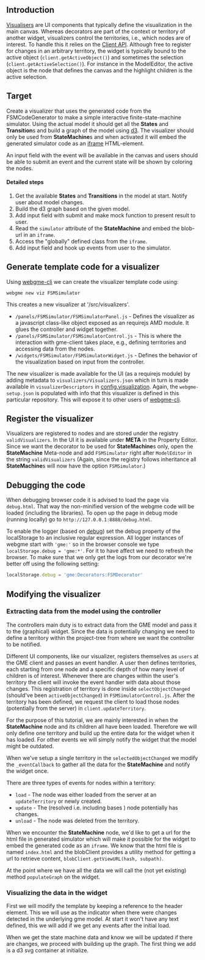 ## Introduction
[Visualisers](https://github.com/webgme/webgme/wiki/GME-Visualizers) are UI components that typically define the visualization in the 
main canvas. Whereas decorators are part of the context or territory of another widget, visualizers control the territories, i.e., which 
nodes are of interest. To handle this it relies on the [Client API](https://github.com/webgme/webgme/wiki/GME-Client-API#loadingwatching-ie-listening-on-changes-nodes).
Although free to register for changes in an arbitrary territory, the widget is typically bound to the active object (`client.getActiveObject()`) and
sometimes the selection (`client.getActiveSelection()`). For instance in the ModelEditor, the active object is the node that defines the canvas and the highlight children is the
active selection.

## Target
Create a visualizer that uses the generated code from the FSMCodeGenerator to make a simple interactive finite-state-machine simulator.
Using the actual model it should get all the **States** and **Transition**s and build a graph of the model using [d3](https://d3js.org/).
The visualizer should only be used from **StateMachine**s and when activated it will embed the generated simulator code as an
[iframe](https://developer.mozilla.org/en-US/docs/Web/HTML/Element/iframe) HTML-element.

An input field with the event will be available in the canvas and users should be able to submit an event and the current state will be
shown by coloring the nodes.

#### Detailed steps

1. Get the available **States** and **Transitions** in the model at start. Notify user about model changes.
2. Build the d3 graph based on the given model.
3. Add input field with submit and make mock function to present result to user.
4. Read the `simulator` attribute of the **StateMachine** and embed the blob-url in an `iframe`.
5. Access the "globally" defined class from the `iframe`.
6. Add input field and hook up events from user to the simulator.

## Generate template code for a visualizer
Using [webgme-cli](https://github.com/webgme/webgme-cli) we can create the visualizer template code using:
 ```
 webgme new viz FSMSimulator
 ```
This creates a new visualizer at '/src/visualizers'. 
- `/panels/FSMSimulator/FSMSimulatorPanel.js` - Defines the visualizer as a javascript class-like object exposed as an requirejs AMD module. It glues the controller and widget together.
- `/panels/FSMSimulator/FSMSimulatorControl.js` - This is where the interaction with gme-client takes place, e.g., defining territories and accessing data from the nodes.
- `/widgets/FSMSimulator/FSMSimulatorWidget.js` - Defines the behavior of the visualization based on input from the controller.

The new visualizer is made available for the UI (as a requirejs module) by adding metadata to `visualizers/Visualizers.json` which in turn is 
made available in `visualizerDescriptors` in [config.visualization](https://github.com/webgme/webgme/tree/master/config#visualization).
Again, the `webgme-setup.json` is populated with info that this visualizer is defined in this particular repository. This will expose it to other users of [webgme-cli](https://github.com/webgme/webgme-cli).

## Register the visualizer
Visualizers are registered to nodes and are stored under the registry `validVisualizers`. In the UI it is available under **META** in the Property Editor.
Since we want the decorator to be used for **StateMachine**s only, open the **StateMachine** Meta-node and add `FSMSimulator` right after `ModelEditor` in the string `validVisualizers`
(Again, since the registry follows inheritance all **StateMachine**s will now have the option `FSMSimulator`.)

## Debugging the code
When debugging browser code it is advised to load the page via `debug.html`. That way the non-minified version of the webgme code will be loaded (including the libraries).
To open up the page in debug mode (running locally) go to `http://127.0.0.1:8888/debug.html`.

To enable the logger (based on [debug](https://github.com/visionmedia/debug)) set the debug property of the localStorage to an inclusive regular expression. 
All logger instances of webgme start with `'gme:'` so in the browser console we type `localStorage.debug = 'gme:*'`. For it to have affect we need to refresh the browser. 
To make sure that we only get the logs from our decorator we're better off using the following setting:

```javascript
localStorage.debug = 'gme:Decorators:FSMDecorator'
```

## Modifying the visualizer

### Extracting data from the model using the controller
The controllers main duty is to extract data from the GME model and pass it to the (graphical) widget. Since the data is potentially changing we need to
define a territory within the project-tree from where we want the controller to be notified.


Different UI components, like our visualizer, registers themselves as `users` at the GME client and passes an event handler. A user then defines territories, each starting from one node
and a specific depth of how many level of children is of interest. Whenever there are changes within the user's territory the client will invoke the event handler
with data about those changes. This registration of territory is done inside `selectObjectChanged` (should've been `activeObjectChanged`) in `FSMSimulatorControl.js`.
After the territory has been defined, we request the client to load those nodes (potentially from the server) in `client.updateTerritory`.

For the purpose of this tutorial, we are mainly interested in when the **StateMachine** node and its children all have been loaded. Therefore we will only define one territory
and build up the entire data for the widget when it has loaded. For other events we will simply notify the widget that the model might be outdated.

When we've setup a single territory in the `selectedObjectChanged` we modify the `_eventCallback` to gather all the data for the **StateMachine** and notify the
widget once.

There are three types of events for nodes within a territory:

- `load` - The node was either loaded from the server at an `updateTerritory` or newly created.
- `update` - The (resolved i.e. including bases ) node potentially has changes.
- `unload` - The node was deleted from the territory.

When we encounter the **StateMachine** node, we'd like to get a url for the html file in generated simulator which will make it possible for the
widget to embed the generated code as an `iframe`. We know that the html file is named `index.html` and the blobClient provides a
utility method for getting a url to retrieve content, `blobClient.getViewURL(hash, subpath)`.

At the point where we have all the data we will call the (not yet existing) method `populateGraph` on the widget.

### Visualizing the data in the widget
First we will modify the template by keeping a reference to the header element. This we will use as the indicator when there were
changes detected in the underlying gme model. At start it won't have any text defined, this we will add if we get any events after the initial load.

When we get the state machine data and know we will be updated if there are changes, we proceed with building up the graph.
The first thing we add is a d3 svg container at initialize. 

